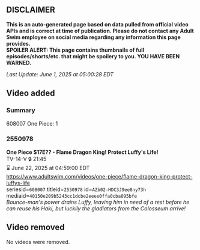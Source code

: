 ## DISCLAIMER
**This is an auto-generated page based on data pulled from official video APIs and is correct at time of publication. Please do not contact any Adult Swim employee on social media regarding any information this page provides.**  
**SPOILER ALERT: This page contains thumbnails of full episodes/shorts/etc. that might be spoilery to you. YOU HAVE BEEN WARNED.**  

_Last Update: June 1, 2025 at 05:00:28 EDT_
## Video added
### Summary
608007 One Piece: 1  
### 2550978
**One Piece S17E?? - Flame Dragon King! Protect Luffy's Life!**  
TV-14-V 🔒 21:45  
⌛ June 22, 2025 at 04:59:00 EDT  
https://www.adultswim.com/videos/one-piece/flame-dragon-king-protect-luffys-life  
seriesid=`608007` titleid=`2550978` id=`AZb02-HDC3J9ee8ny73h` mediaid=`40150e209b5243cc1dcbe2eeee0ffa0cba095bfe`  
_Bounce-man's power drains Luffy, leaving him in need of a rest before he can reuse his Haki, but luckily the gladiators from the Colosseum arrive!_  
## Video removed
No videos were removed.  
